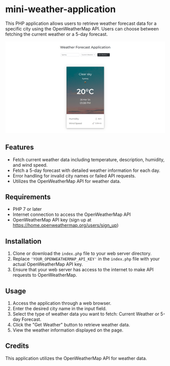 # mini-weather-application


This PHP application allows users to retrieve weather forecast data for a specific city using the OpenWeatherMap API. Users can choose between fetching the current weather or a 5-day forecast.

![Screenshot of APP](https://github.com/perfectprofesionist/mini-weather-application/blob/main/assets/img/screenshots/screencapture-2.png)

## Features

- Fetch current weather data including temperature, description, humidity, and wind speed.
- Fetch a 5-day forecast with detailed weather information for each day.
- Error handling for invalid city names or failed API requests.
- Utilizes the OpenWeatherMap API for weather data.

## Requirements

- PHP 7 or later
- Internet connection to access the OpenWeatherMap API
- OpenWeatherMap API key (sign up at https://home.openweathermap.org/users/sign_up)

## Installation

1. Clone or download the `index.php` file to your web server directory.
2. Replace `'YOUR_OPENWEATHERMAP_API_KEY'` in the `index.php` file with your actual OpenWeatherMap API key.
3. Ensure that your web server has access to the internet to make API requests to OpenWeatherMap.

## Usage

1. Access the application through a web browser.
2. Enter the desired city name in the input field.
3. Select the type of weather data you want to fetch: Current Weather or 5-day Forecast.
4. Click the "Get Weather" button to retrieve weather data.
5. View the weather information displayed on the page.


## Credits

This application utilizes the OpenWeatherMap API for weather data.



